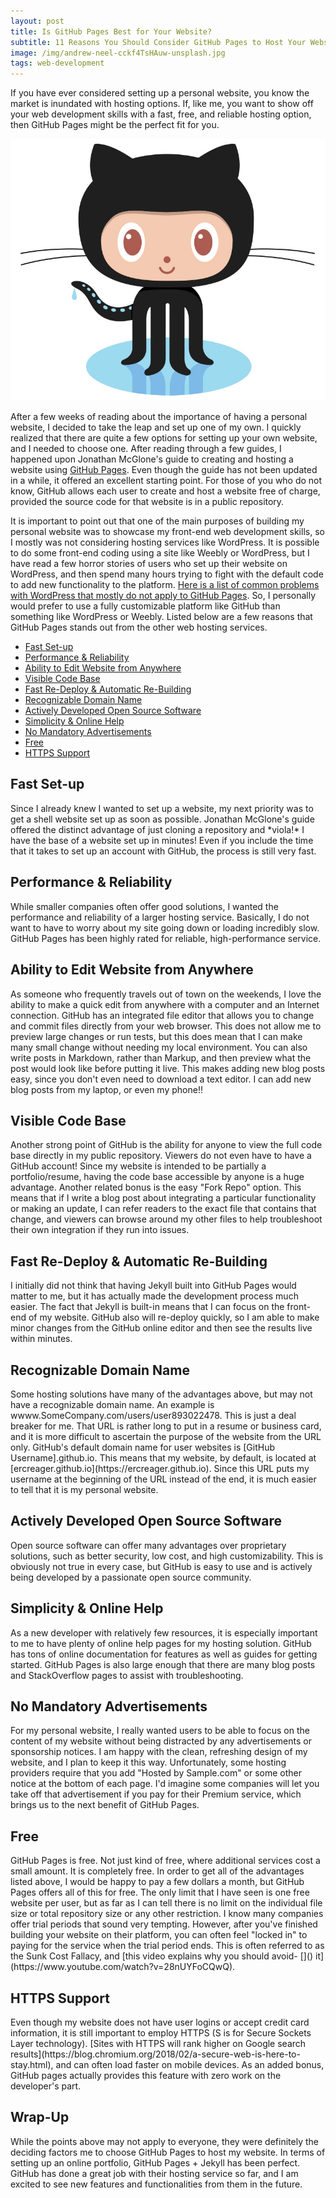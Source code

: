 ```yaml
---
layout: post
title: Is GitHub Pages Best for Your Website? 
subtitle: 11 Reasons You Should Consider GitHub Pages to Host Your Website
image: /img/andrew-neel-cckf4TsHAuw-unsplash.jpg
tags: web-development
---
```


If you have ever considered setting up a personal website, you know the market is inundated with hosting options. If, like me, you want to show off your web development skills with a fast, free, and reliable hosting option, then GitHub Pages might be the perfect fit for you. 

<img src="\img\github-logo.jpg" alt="GitHub logo">

After a few weeks of reading about the importance of having a personal website, I decided to take the leap and set up one of my own. I quickly realized that there are quite a few options for setting up your own website, and I needed to choose one. After reading through a few guides, I happened upon Jonathan McGlone's guide to creating and hosting a website using [GitHub Pages](http://jmcglone.com/guides/github-pages/). Even though the guide has not been updated in a while, it offered an excellent starting point. For those of you who do not know, GitHub allows each user to create and host a website free of charge, provided the source code for that website is in a public repository.

It is important to point out that one of the main purposes of building my personal website was to showcase my front-end web development skills, so I mostly was not considering hosting services like WordPress. It is possible to do some front-end coding using a site like Weebly or WordPress, but I have read a few horror stories of users who set up their website on WordPress, and then spend many hours trying to fight with the default code to add new functionality to the platform. [Here is a list of common problems with WordPress that mostly do not apply to GitHub Pages](https://www.impactbnd.com/blog/problems-with-wordpress). So, I personally would prefer to use a fully customizable platform like GitHub than something like WordPress or Weebly. Listed below are a few reasons that GitHub Pages stands out from the other web hosting services.

- [Fast Set-up](#setup)
- [Performance & Reliability](#performance)
- [Ability to Edit Website from Anywhere](#editanywhere)
- [Visible Code Base](#visiblecode)
- [Fast Re-Deploy & Automatic Re-Building](#fastrebuild)
- [Recognizable Domain Name](#domainname)
- [Actively Developed Open Source Software](#opensource)
- [Simplicity & Online Help](#simplicity)
- [No Mandatory Advertisements](#noAds)
- [Free](#free)
- [HTTPS Support](#httpsSupport)

<h2 class="h2-post" id="setup">Fast Set-up</h2>
Since I already knew I wanted to set up a website, my next priority was to get a shell website set up as soon as possible. Jonathan McGlone's guide offered the distinct advantage of just cloning a repository and *viola!* I have the base of a website set up in minutes! Even if you include the time that it takes to set up an account with GitHub, the process is still very fast.

<h2 class="h2-post" id="performance">Performance & Reliability</h2>
While smaller companies often offer good solutions, I wanted the performance and reliability of a larger hosting service. Basically, I do not want to have to worry about my site going down or loading incredibly slow. GitHub Pages has been highly rated for reliable, high-performance service.

<h2 class="h2-post" id="editanywhere">Ability to Edit Website from Anywhere</h2>
As someone who frequently travels out of town on the weekends, I love the ability to make a quick edit from anywhere with a computer and an Internet connection. GitHub has an integrated file editor that allows you to change and commit files directly from your web browser. This does not allow me to preview large changes or run tests, but this does mean that I can make many small change without needing my local environment. You can also write posts in Markdown, rather than Markup, and then preview what the post would look like before putting it live. This makes adding new blog posts easy, since you don't even need to download a text editor. I can add new blog posts from my laptop, or even my phone!!

<h2 class="h2-post" id="visiblecode">Visible Code Base</h2>
Another strong point of GitHub is the ability for anyone to view the full code base directly in my public repository. Viewers do not even have to have a GitHub account! Since my website is intended to be partially a portfolio/resume, having the code base accessible by anyone is a huge advantage. Another related bonus is the easy "Fork Repo" option. This means that if I write a blog post about integrating a particular functionality or making an update, I can refer readers to the exact file that contains that change, and viewers can browse around my other files to help troubleshoot their own integration if they run into issues.

<h2 class="h2-post" id="fastrebuild">Fast Re-Deploy & Automatic Re-Building</h2>
I initially did not think that having Jekyll built into GitHub Pages would matter to me, but it has actually made the development process much easier. The fact that Jekyll is built-in means that I can focus on the front-end of my website. GitHub also will re-deploy quickly, so I am able to make minor changes from the GitHub online editor and then see the results live within minutes.

<h2 class="h2-post" id="domainname">Recognizable Domain Name</h2>
Some hosting solutions have many of the advantages above, but may not have a recognizable domain name. An example is wwww.SomeCompany.com/users/user893022478. This is just a deal breaker for me. That URL is rather long to put in a resume or business card, and it is more difficult to ascertain the purpose of the website from the URL only. GitHub's default domain name for user websites is [GitHub Username].github.io. This means that my website, by default, is located at [ercreager.github.io](https://ercreager.github.io). Since this URL puts my username at the beginning of the URL instead of the end, it is much easier to tell that it is my personal website.

<h2 class="h2-post" id="opensource">Actively Developed Open Source Software</h2>
Open source software can offer many advantages over proprietary solutions, such as better security, low cost, and high customizability. This is obviously not true in every case, but GitHub is easy to use and is actively being developed by a passionate open source community.  

<h2 class="h2-post" id="simplicity">Simplicity & Online Help</h2>
As a new developer with relatively few resources, it is especially important to me to have plenty of online help pages for my hosting solution. GitHub has tons of online documentation for features as well as guides for getting started. GitHub Pages is also large enough that there are many blog posts and StackOverflow pages to assist with troubleshooting.

<h2 class="h2-post" id=noAds>No Mandatory Advertisements</h2>
For my personal website, I really wanted users to be able to focus on the content of my website without being distracted by any advertisements or sponsorship notices. I am happy with the clean, refreshing design of my website, and I plan to keep it this way. Unfortunately, some hosting providers require that you add "Hosted by Sample.com" or some other notice at the bottom of each page. I'd imagine some companies will let you take off that advertisement if you pay for their Premium service, which brings us to the next benefit of GitHub Pages.

<h2 class="h2-post" id="free">Free</h2>
GitHub Pages is free. Not just kind of free, where additional services cost a small amount. It is completely free. In order to get all of the advantages listed above, I would be happy to pay a few dollars a month, but GitHub Pages offers all of this for free. The only limit that I have seen is one free website per user, but as far as I can tell there is no limit on the individual file size or total repository size or any other restriction. I know many companies offer trial periods that sound very tempting. However, after you've finished building your website on their platform, you can often feel "locked in" to paying for the service when the trial period ends. This is often referred to as the Sunk Cost Fallacy, and [this video explains why you should avoid- []() it](https://www.youtube.com/watch?v=28nUYFoCQwQ).  

<h2 class="h2-post" id="httpsSupport">HTTPS Support</h2>
Even though my website does not have user logins or accept credit card information, it is still important to employ HTTPS (S is for Secure Sockets Layer technology). [Sites with HTTPS will rank higher on Google search results](https://blog.chromium.org/2018/02/a-secure-web-is-here-to-stay.html), and can often load faster on mobile devices. As an added bonus, GitHub pages actually provides this feature with zero work on the developer's part.

<h2 class="h2-post">Wrap-Up</h2>

While the points above may not apply to everyone, they were definitely the deciding factors me to choose GitHub Pages to host my website. In terms of setting up an online portfolio, GitHub Pages + Jekyll has been perfect. GitHub has done a great job with their hosting service so far, and I am excited to see new features and functionalities from them in the future.
